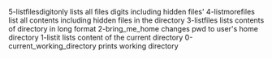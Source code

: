 5-listfilesdigitonly lists all files digits including hidden files'
4-listmorefiles list all contents including hidden files in the directory
3-listfiles lists contents of directory in long format
2-bring_me_home changes pwd to user's home directory
1-listit lists content of the current directory
0-current_working_directory prints working directory
